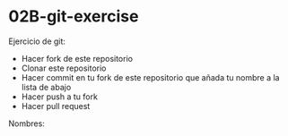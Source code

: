 # 02B-git-exercise

Ejercicio de git:

* Hacer fork de este repositorio
* Clonar este repositorio
* Hacer commit en tu fork de este repositorio
que añada tu nombre a la lista de abajo
* Hacer push a tu fork
* Hacer pull request

Nombres:
